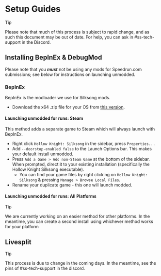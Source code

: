 # Setup Guides

> [!TIP]
> Please note that much of this process is subject to rapid change, and as such this document may be out of date. For help, you can ask in #ss-tech-support in the Discord.

## Installing BepInEx & DebugMod

Please note that you _**must**_ not be using any mods for Speedrun.com submissions; see below for instructions on launching unmodded.

### BepInEx

BepInEx is the modloader we use for Silksong mods.

- Download the x64 .zip file for your OS from [this version](https://github.com/BepInEx/BepInEx/releases/tag/v5.4.23.3).

#### Launching unmodded for runs: Steam

This method adds a separate game to Steam which will always launch with BepInEx.

- Right click `Hollow Knight: Silksong` in the sidebar, press `Properties...`
- Add `--doorstop-enabled false` to the Launch Options bar. This makes your default install unmodded.
- Press `Add a Game > Add non-Steam Game` at the bottom of the sidebar. When prompted, direct it to your existing installation (specifically the Hollow Knight Silksong executable).
  - You can find your game files by right clicking on `Hollow Knight: Silksong` & pressing `Manage > Browse Local Files`.
- Rename your duplicate game - this one will launch modded.

#### Launching unmodded for runs: All Platforms

> [!TIP]
> We are currently working on an easier method for other platforms. In the meantime, you can create a second install using whichever method works for your platform 

## Livesplit

> [!TIP]
> This process is due to change in the coming days. In the meantime, see the pins of #ss-tech-support in the discord.
